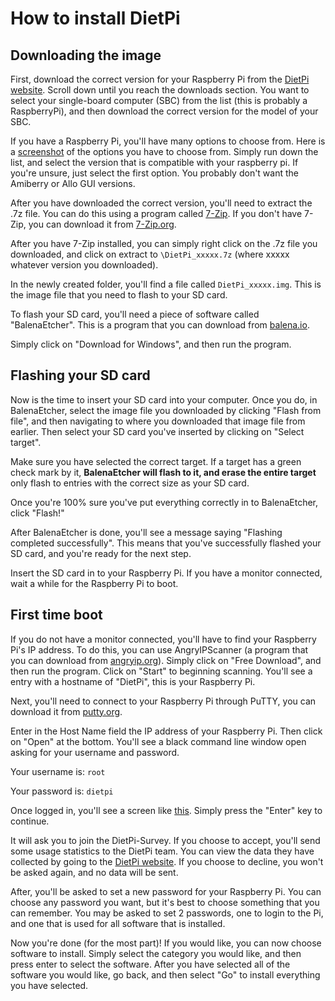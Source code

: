 # How to install DietPi

## Downloading the image

First, download the correct version for your Raspberry Pi from the [DietPi website](https://www.dietpi.com/). Scroll down until you reach the downloads section. You want to select your single-board computer (SBC) from the list (this is probably a RaspberryPi), and then download the correct version for the model of your SBC. 

If you have a Raspberry Pi, you'll have many options to choose from. Here is a [screenshot](https://i.imgur.com/km4nXjO.png) of the options you have to choose from. Simply run down the list, and select the version that is compatible with your raspberry pi. If you're unsure, just select the first option. You probably don't want the Amiberry or Allo GUI versions. 

After you have downloaded the correct version, you'll need to extract the .7z file. You can do this using a program called [7-Zip](https://www.7-zip.org/). If you don't have 7-Zip, you can download it from [7-Zip.org](https://www.7-zip.org/).

After you have 7-Zip installed, you can simply right click on the .7z file you downloaded, and click on extract to `\DietPi_xxxxx.7z` (where xxxxx whatever version you downloaded).

In the newly created folder, you'll find a file called `DietPi_xxxxx.img`. This is the image file that you need to flash to your SD card.

To flash your SD card, you'll need a piece of software called "BalenaEtcher". This is a program that you can download from [balena.io](https://balena.io/etcher).

Simply click on "Download for Windows", and then run the program. 

## Flashing your SD card

Now is the time to insert your SD card into your computer. Once you do, in BalenaEtcher, select the image file you downloaded by clicking "Flash from file", and then navigating to where you downloaded that image file from earlier. Then select your SD card you've inserted by clicking on "Select target".

Make sure you have selected the correct target. If a target has a green check mark by it, **BalenaEtcher will flash to it, and erase the entire target** only flash to entries with the correct size as your SD card.

Once you're 100% sure you've put everything correctly in to BalenaEtcher, click "Flash!"

After BalenaEtcher is done, you'll see a message saying "Flashing completed successfully". This means that you've successfully flashed your SD card, and you're ready for the next step.

Insert the SD card in to your Raspberry Pi. If you have a monitor connected, wait a while for the Raspberry Pi to boot.

## First time boot

If you do not have a monitor connected, you'll have to find your Raspberry Pi's IP address. To do this, you can use AngryIPScanner (a program that you can download from [angryip.org](https://angryip.org/)). Simply click on "Free Download", and then run the program. Click on "Start" to beginning scanning. You'll see a entry with a hostname of "DietPi", this is your Raspberry Pi.

Next, you'll need to connect to your Raspberry Pi through PuTTY, you can download it from [putty.org](https://www.putty.org/).

Enter in the Host Name field the IP address of your Raspberry Pi. Then click on "Open" at the bottom. You'll see a black command line window open asking for your username and password.

Your username is: `root`

Your password is: `dietpi`

Once logged in, you'll see a screen like [this](https://i.imgur.com/fZE4j49.jpeg). Simply press the "Enter" key to continue.

It will ask you to join the DietPi-Survey. If you choose to accept, you'll send some usage statistics to the DietPi team. You can view the data they have collected by going to the [DietPi website](https://www.dietpi.com/survey/). If you choose to decline, you won't be asked again, and no data will be sent.

After, you'll be asked to set a new password for your Raspberry Pi. You can choose any password you want, but it's best to choose something that you can remember. You may be asked to set 2 passwords, one to login to the Pi, and one that is used for all software that is installed. 

Now you're done (for the most part)! If you would like, you can now choose software to install. Simply select the category you would like, and then press enter to select the software. After you have selected all of the software you would like, go back, and then select "Go" to install everything you have selected.
